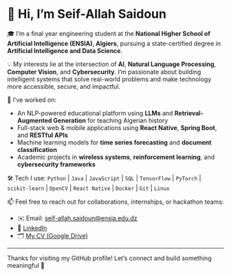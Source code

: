 # 👋 Hi, I’m Seif-Allah Saidoun

🎓 I’m a final year engineering student at the **National Higher School of Artificial Intelligence (ENSIA), Algiers**, pursuing a state-certified degree in **Artificial Intelligence and Data Science**.

💡 My interests lie at the intersection of **AI**, **Natural Language Processing**, **Computer Vision**, and **Cybersecurity**. I’m passionate about building intelligent systems that solve real-world problems and make technology more accessible, secure, and impactful.

🚀 I’ve worked on:
- An NLP-powered educational platform using **LLMs** and **Retrieval-Augmented Generation** for teaching Algerian history
- Full-stack web & mobile applications using **React Native**, **Spring Boot**, and **RESTful APIs**
- Machine learning models for **time series forecasting** and **document classification**
- Academic projects in **wireless systems**, **reinforcement learning**, and **cybersecurity frameworks**

🛠️ Tech I use:
`Python` | `Java` | `JavaScript` | `SQL` | `TensorFlow` | `PyTorch` | `scikit-learn` | `OpenCV` | `React Native` | `Docker` | `Git` | `Linux`

📫 Feel free to reach out for collaborations, internships, or hackathon teams:
- ✉️ Email: seif-allah.saidoun@ensia.edu.dz
- 🔗 [LinkedIn](https://www.linkedin.com/in/seif-allah-saidoun-116646246/)
- 🗂️ [My CV (Google Drive)](https://drive.google.com/file/d/1nQ4lWlMYhyxP_coLlIaNFc5cUjGd5BfP/view?usp=sharing)

---

Thanks for visiting my GitHub profile! Let’s connect and build something meaningful 🤝
